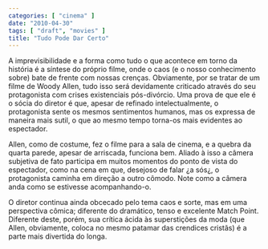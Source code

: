 ```yaml
---
categories: [ "cinema" ]
date: "2010-04-30"
tags: [ "draft", "movies" ]
title: "Tudo Pode Dar Certo"
---
```

A imprevisibilidade e a forma como tudo o que acontece em torno da
história é a síntese do próprio filme, onde o caos (e o nosso
conhecimento sobre) bate de frente com nossas crenças. Obviamente, por se
tratar de um filme de Woody Allen, tudo isso será devidamente criticado
através do seu protagonista com crises existenciais pós-divórcio. Uma
prova de que ele é o sócia do diretor é que, apesar de refinado
intelectualmente, o protagonista sente os mesmos sentimentos humanos,
mas os expressa de maneira mais sutil, o que ao mesmo tempo torna-os
mais evidentes ao espectador.

Allen, como de costume, fez o filme para a sala de cinema, e a quebra
da quarta parede, apesar de arriscada, funciona bem. Aliado à isso
a câmera subjetiva de fato participa em muitos momentos do ponto de
vista do espectador, como na cena em que, desejoso de falar ¿a sós¿,
o protagonista caminha em direção a outro cômodo. Note como a câmera
anda como se estivesse acompanhando-o.

O diretor continua ainda obcecado pelo tema caos e sorte, mas em uma
perspectiva cômica; diferente do dramático, tenso e excelente Match
Point. Diferente deste, porém, sua crítica ácida às superstições
da moda (que Allen, obviamente, coloca no mesmo patamar das crendices
cristãs) é a parte mais divertida do longa.
